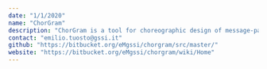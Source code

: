 ```yaml
---
date: "1/1/2020"
name: "ChorGram"
description: "ChorGram is a tool for choreographic design of message-passing systems. ChorGram is based on g-choreographies and communicating finite-state machines. ChorGram supports top-down and bottom-up development, choreographic testing. It will be soon extended with support for QoS analysis. GSSI & ISTI are also working on integrating Contract Automata in ChorGram."
contact: "emilio.tuosto@gssi.it"
github: "https://bitbucket.org/eMgssi/chorgram/src/master/"
website: "https://bitbucket.org/eMgssi/chorgram/wiki/Home"
---
```

